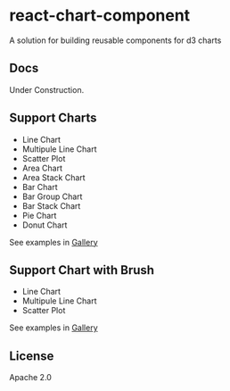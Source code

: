 # react-chart-component

A solution for building reusable components for d3 charts

## Docs

Under Construction.

## Support Charts

- Line Chart
- Multipule Line Chart
- Scatter Plot
- Area Chart
- Area Stack Chart
- Bar Chart
- Bar Group Chart
- Bar Stack Chart
- Pie Chart
- Donut Chart

See examples in [Gallery](http://react-d3.github.io/react-d3-basics/gallery.html)

## Support Chart with Brush

- Line Chart
- Multipule Line Chart
- Scatter Plot

See examples in [Gallery](http://react-d3.github.io/react-d3-basics/brush_gallery.html)

## License

Apache 2.0
